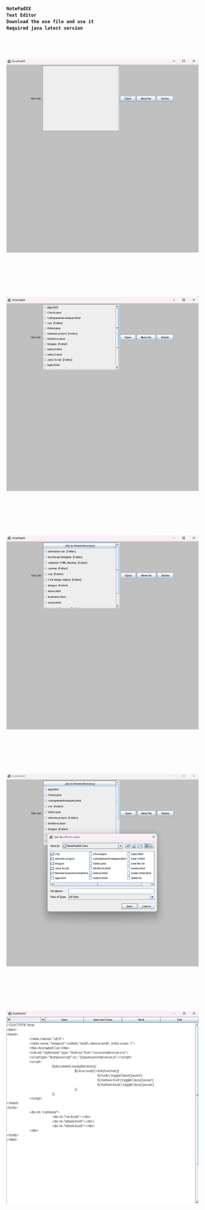 **` NotePadXX `**<br>
**` Text Editor `**<br>
**`Download the exe file and use it`**<br>
**`Required java latest version`**<br>
<h1 align="center">
<br>
<a href="https://github.com/raghul-tech/NotePad-app.git"><img src="img/Emptyfile.png" alt="NotePad"></a>
</h1>
<br>
<h1 align="center">
<br>
<a href="https://github.com/raghul-tech/NotePad-app.git"><img src="img/Files.png" alt="NotePad"></a>
</h1>
<br>
<h1 align="center">
<br>
<a href="https://github.com/raghul-tech/NotePad-app.git"><img src="img/Folder.png" alt="NotePad"></a>
</h1>
<br>
<h1 align="center">
<br>
<a href="https://github.com/raghul-tech/NotePad-app.git"><img src="img/newfile.png" alt="NotePad"></a>
</h1>
<br>
<h1 align="center">
<br>
<a href="https://github.com/raghul-tech/NotePad-app.git"><img src="img/TextEditor.png" alt="NotePad"></a>
</h1>
<br>
